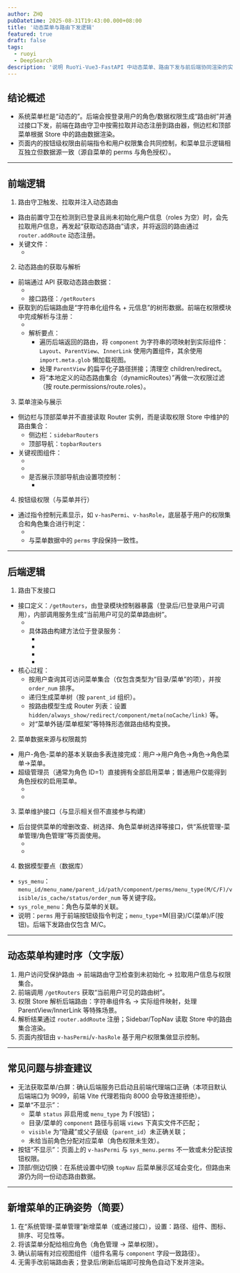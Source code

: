 ```yaml
---
author: ZHQ
pubDatetime: 2025-08-31T19:43:00.000+08:00
title: '动态菜单与路由下发逻辑'
featured: true
draft: false
tags:
  - ruoyi
  - DeepSearch
description: '说明 RuoYi-Vue3-FastAPI 中动态菜单、路由下发与前后端协同渲染的实现细节与排查要点'
---
```


## 结论概述
- 系统菜单栏是“动态的”。后端会按登录用户的角色/数据权限生成“路由树”并通过接口下发，前端在路由守卫中按需拉取并动态注册到路由器，侧边栏和顶部菜单根据 Store 中的路由数据渲染。
- 页面内的按钮级权限由前端指令和用户权限集合共同控制，和菜单显示逻辑相互独立但数据源一致（源自菜单的 perms 与角色授权）。

---

## 前端逻辑
1) 路由守卫触发、拉取并注入动态路由
- 路由前置守卫在检测到已登录且尚未初始化用户信息（roles 为空）时，会先拉取用户信息，再发起“获取动态路由”请求，并将返回的路由通过 `router.addRoute` 动态注册。
- 关键文件：
  - <mcfile name="permission.js" path="/Users/hqz/dev/RuoYi-Vue3-FastAPI/ruoyi-fastapi-frontend/src/permission.js"></mcfile>

2) 动态路由的获取与解析
- 前端通过 API 获取动态路由数据：
  - <mcfile name="src/api/menu.js" path="/Users/hqz/dev/RuoYi-Vue3-FastAPI/ruoyi-fastapi-frontend/src/api/menu.js"></mcfile>
  - 接口路径：`/getRouters`
- 获取到的后端路由是“字符串化组件名 + 元信息”的树形数据。前端在权限模块中完成解析与注册：
  - <mcfile name="src/store/modules/permission.js" path="/Users/hqz/dev/RuoYi-Vue3-FastAPI/ruoyi-fastapi-frontend/src/store/modules/permission.js"></mcfile>
  - 解析要点：
    - 遍历后端返回的路由，将 `component` 为字符串的项映射到实际组件：`Layout`、`ParentView`、`InnerLink` 使用内置组件，其余使用 `import.meta.glob` 懒加载视图。
    - 处理 `ParentView` 的扁平化子路径拼接；清理空 children/redirect。
    - 将“本地定义的动态路由集合（dynamicRoutes）”再做一次权限过滤（按 route.permissions/route.roles）。

3) 菜单渲染与展示
- 侧边栏与顶部菜单并不直接读取 Router 实例，而是读取权限 Store 中维护的路由集合：
  - 侧边栏：`sidebarRouters`
  - 顶部导航：`topbarRouters`
- 关键视图组件：
  - <mcfile name="src/layout/components/Sidebar/index.vue" path="/Users/hqz/dev/RuoYi-Vue3-FastAPI/ruoyi-fastapi-frontend/src/layout/components/Sidebar/index.vue"></mcfile>
  - <mcfile name="src/layout/components/Navbar.vue" path="/Users/hqz/dev/RuoYi-Vue3-FastAPI/ruoyi-fastapi-frontend/src/layout/components/Navbar.vue"></mcfile>
  - 是否展示顶部导航由设置项控制：
    - <mcfile name="src/store/modules/settings.js" path="/Users/hqz/dev/RuoYi-Vue3-FastAPI/ruoyi-fastapi-frontend/src/store/modules/settings.js"></mcfile>

4) 按钮级权限（与菜单并行）
- 通过指令控制元素显示，如 `v-hasPermi`、`v-hasRole`，底层基于用户的权限集合和角色集合进行判定：
  - <mcfile name="src/directive/permission/hasPermi.js" path="/Users/hqz/dev/RuoYi-Vue3-FastAPI/ruoyi-fastapi-frontend/src/directive/permission/hasPermi.js"></mcfile>
  - 与菜单数据中的 `perms` 字段保持一致性。

---

## 后端逻辑
1) 路由下发接口
- 接口定义：`/getRouters`，由登录模块控制器暴露（登录后/已登录用户可调用），内部调用服务生成“当前用户可见的菜单路由树”。
  - <mcfile name="module_admin/controller/login_controller.py" path="/Users/hqz/dev/RuoYi-Vue3-FastAPI/ruoyi-fastapi-backend/module_admin/controller/login_controller.py"></mcfile>
  - 具体路由构建方法位于登录服务：
    - <mcfile name="module_admin/service/login_service.py" path="/Users/hqz/dev/RuoYi-Vue3-FastAPI/ruoyi-fastapi-backend/module_admin/service/login_service.py"></mcfile>
    - <mcsymbol name="get_current_user_routers" filename="login_service.py" path="/Users/hqz/dev/RuoYi-Vue3-FastAPI/ruoyi-fastapi-backend/module_admin/service/login_service.py" startline="263" type="function"></mcsymbol>
    - <mcsymbol name="__generate_menus" filename="login_service.py" path="/Users/hqz/dev/RuoYi-Vue3-FastAPI/ruoyi-fastapi-backend/module_admin/service/login_service.py" startline="285" type="function"></mcsymbol>
    - <mcsymbol name="__generate_user_router_menu" filename="login_service.py" path="/Users/hqz/dev/RuoYi-Vue3-FastAPI/ruoyi-fastapi-backend/module_admin/service/login_service.py" startline="305" type="function"></mcsymbol>
- 核心过程：
  - 按用户查询其可访问菜单集合（仅包含类型为“目录/菜单”的项），并按 `order_num` 排序。
  - 递归生成菜单树（按 `parent_id` 组织）。
  - 按路由模型生成 Router 列表：设置 `hidden/always_show/redirect/component/meta(noCache/link)` 等。
  - 对“菜单外链/菜单框架”等特殊形态做路由结构变换。

2) 菜单数据来源与权限裁剪
- 用户-角色-菜单的基本关联由多表连接完成：用户→用户角色→角色→角色菜单→菜单。
- 超级管理员（通常为角色 ID=1）直接拥有全部启用菜单；普通用户仅能得到角色授权的启用菜单。
  - <mcfile name="module_admin/dao/user_dao.py" path="/Users/hqz/dev/RuoYi-Vue3-FastAPI/ruoyi-fastapi-backend/module_admin/dao/user_dao.py"></mcfile>
  - <mcfile name="module_admin/dao/menu_dao.py" path="/Users/hqz/dev/RuoYi-Vue3-FastAPI/ruoyi-fastapi-backend/module_admin/dao/menu_dao.py"></mcfile>

3) 菜单维护接口（与显示相关但不直接参与构建）
- 后台提供菜单的增删改查、树选择、角色菜单树选择等接口，供“系统管理-菜单管理/角色管理”等页面使用。
  - <mcfile name="module_admin/controller/menu_controller.py" path="/Users/hqz/dev/RuoYi-Vue3-FastAPI/ruoyi-fastapi-backend/module_admin/controller/menu_controller.py"></mcfile>
  - <mcfile name="module_admin/service/menu_service.py" path="/Users/hqz/dev/RuoYi-Vue3-FastAPI/ruoyi-fastapi-backend/module_admin/service/menu_service.py"></mcfile>

4) 数据模型要点（数据库）
- `sys_menu`：`menu_id/menu_name/parent_id/path/component/perms/menu_type(M/C/F)/visible/is_cache/status/order_num` 等关键字段。
- `sys_role_menu`：角色与菜单的关联。
- 说明：`perms` 用于前端按钮级指令判定；`menu_type`=M(目录)/C(菜单)/F(按钮)。后端下发路由仅包含 M/C。

---

## 动态菜单构建时序（文字版）
1) 用户访问受保护路由 → 前端路由守卫检查到未初始化 → 拉取用户信息与权限集合。
2) 前端调用 `/getRouters` 获取“当前用户可见的路由树”。
3) 权限 Store 解析后端路由：字符串组件名 → 实际组件映射，处理 ParentView/InnerLink 等特殊场景。
4) 解析结果通过 `router.addRoute` 注册；Sidebar/TopNav 读取 Store 中的路由集合渲染。
5) 页面内按钮由 `v-hasPermi`/`v-hasRole` 基于用户权限集做显示控制。

---

## 常见问题与排查建议
- 无法获取菜单/白屏：确认后端服务已启动且前端代理端口正确（本项目默认后端端口为 9099，前端 Vite 代理若指向 8000 会导致连接拒绝）。
- 菜单“不显示”：
  - 菜单 `status` 非启用或 `menu_type` 为 F(按钮)；
  - 目录/菜单的 `component` 路径与前端 `views` 下真实文件不匹配；
  - `visible` 为“隐藏”或父子层级（`parent_id`）未正确关联；
  - 未给当前角色分配对应菜单（角色权限未生效）。
- 按钮“不显示”：页面上的 `v-hasPermi` 与 `sys_menu.perms` 不一致或未分配该按钮权限。
- 顶部/侧边切换：在系统设置中切换 `topNav` 后菜单展示区域会变化，但路由来源仍为同一份动态路由数据。

---

## 新增菜单的正确姿势（简要）
1) 在“系统管理-菜单管理”新增菜单（或通过接口），设置：路径、组件、图标、排序、可见性等。
2) 将该菜单分配给相应角色（角色管理 → 菜单权限）。
3) 确认前端有对应视图组件（组件名需与 `component` 字段一致路径）。
4) 无需手改前端路由表；登录后/刷新后端即可按角色自动下发并渲染。